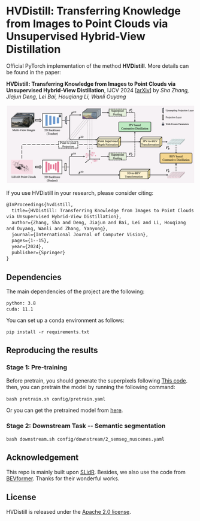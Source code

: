 # HVDistill: Transferring Knowledge from Images to Point Clouds via Unsupervised Hybrid-View Distillation

Official PyTorch implementation of the method **HVDistill**. More details can be found in the paper:

**HVDistill: Transferring Knowledge from Images to Point Clouds via Unsupervised Hybrid-View Distillation**, IJCV 2024 [[arXiv](https://arxiv.org/pdf/2403.11817v1)]
by *Sha Zhang, Jiajun Deng, Lei Bai, Houqiang Li, Wanli Ouyang*

![Overview of the method](assets/hvdistill.png)

If you use HVDistill in your research, please consider citing:
```
@InProceedings{hvdistill,
  title={HVDistill: Transferring Knowledge from Images to Point Clouds via Unsupervised Hybrid-View Distillation},
  author={Zhang, Sha and Deng, Jiajun and Bai, Lei and Li, Houqiang and Ouyang, Wanli and Zhang, Yanyong},
  journal={International Journal of Computer Vision},
  pages={1--15},
  year={2024},
  publisher={Springer}
}
```

## Dependencies

The main dependencies of the project are the following:
```shell
python: 3.8
cuda: 11.1
```

You can set up a conda environment as follows:
```shell
pip install -r requirements.txt
```

## Reproducing the results

### Stage 1: Pre-training
Before pretrain, you should generate the superpixels following [This code](https://github.com/valeoai/SLidR).
then, you can pretrain the model by running the following command:

```bash pretrain.sh config/pretrain.yaml```

Or you can get the pretrained model from [here](https://drive.google.com/file/d/18vIqocY-30M_Uj1kGJWt88hJctYIWshA/view?usp=sharing).

### Stage 2: Downstream Task -- Semantic segmentation

```bash downstream.sh config/downstream/2_semseg_nuscenes.yaml```


## Acknowledgement
This repo is mainly built upon [SLidR](https://github.com/valeoai/SLidR). Besides, we also use the code from [BEVformer](https://github.com/fundamentalvision/BEVFormer). Thanks for their wonderful works.

## License
HVDistill is released under the [Apache 2.0 license](./LICENSE).